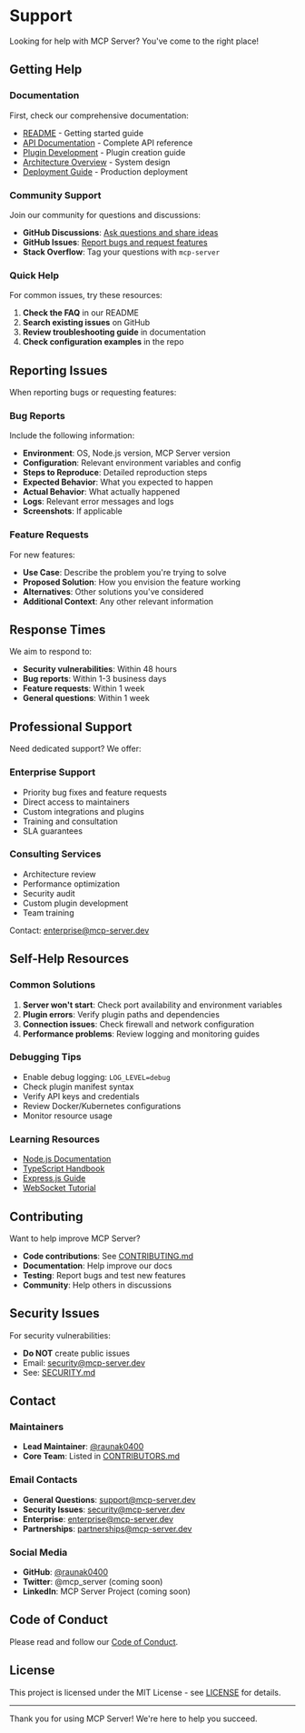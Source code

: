 # Support

Looking for help with MCP Server? You've come to the right place!

## Getting Help

### Documentation

First, check our comprehensive documentation:

- [README](README.md) - Getting started guide
- [API Documentation](docs/api.md) - Complete API reference
- [Plugin Development](docs/plugins.md) - Plugin creation guide
- [Architecture Overview](docs/architecture.md) - System design
- [Deployment Guide](docs/deployment.md) - Production deployment

### Community Support

Join our community for questions and discussions:

- **GitHub Discussions**: [Ask questions and share ideas](https://github.com/raunak0400/MCP_SERVER/discussions)
- **GitHub Issues**: [Report bugs and request features](https://github.com/raunak0400/MCP_SERVER/issues)
- **Stack Overflow**: Tag your questions with `mcp-server`

### Quick Help

For common issues, try these resources:

1. **Check the FAQ** in our README
2. **Search existing issues** on GitHub
3. **Review troubleshooting guide** in documentation
4. **Check configuration examples** in the repo

## Reporting Issues

When reporting bugs or requesting features:

### Bug Reports

Include the following information:

- **Environment**: OS, Node.js version, MCP Server version
- **Configuration**: Relevant environment variables and config
- **Steps to Reproduce**: Detailed reproduction steps
- **Expected Behavior**: What you expected to happen
- **Actual Behavior**: What actually happened
- **Logs**: Relevant error messages and logs
- **Screenshots**: If applicable

### Feature Requests

For new features:

- **Use Case**: Describe the problem you're trying to solve
- **Proposed Solution**: How you envision the feature working
- **Alternatives**: Other solutions you've considered
- **Additional Context**: Any other relevant information

## Response Times

We aim to respond to:

- **Security vulnerabilities**: Within 48 hours
- **Bug reports**: Within 1-3 business days  
- **Feature requests**: Within 1 week
- **General questions**: Within 1 week

## Professional Support

Need dedicated support? We offer:

### Enterprise Support

- Priority bug fixes and feature requests
- Direct access to maintainers
- Custom integrations and plugins
- Training and consultation
- SLA guarantees

### Consulting Services

- Architecture review
- Performance optimization
- Security audit
- Custom plugin development
- Team training

Contact: enterprise@mcp-server.dev

## Self-Help Resources

### Common Solutions

1. **Server won't start**: Check port availability and environment variables
2. **Plugin errors**: Verify plugin paths and dependencies
3. **Connection issues**: Check firewall and network configuration
4. **Performance problems**: Review logging and monitoring guides

### Debugging Tips

- Enable debug logging: `LOG_LEVEL=debug`
- Check plugin manifest syntax
- Verify API keys and credentials
- Review Docker/Kubernetes configurations
- Monitor resource usage

### Learning Resources

- [Node.js Documentation](https://nodejs.org/docs/)
- [TypeScript Handbook](https://www.typescriptlang.org/docs/)
- [Express.js Guide](https://expressjs.com/en/guide/)
- [WebSocket Tutorial](https://developer.mozilla.org/en-US/docs/Web/API/WebSockets_API)

## Contributing

Want to help improve MCP Server?

- **Code contributions**: See [CONTRIBUTING.md](CONTRIBUTING.md)
- **Documentation**: Help improve our docs
- **Testing**: Report bugs and test new features
- **Community**: Help others in discussions

## Security Issues

For security vulnerabilities:

- **Do NOT** create public issues
- Email: security@mcp-server.dev
- See: [SECURITY.md](SECURITY.md)

## Contact

### Maintainers

- **Lead Maintainer**: [@raunak0400](https://github.com/raunak0400)
- **Core Team**: Listed in [CONTRIBUTORS.md](CONTRIBUTORS.md)

### Email Contacts

- **General Questions**: support@mcp-server.dev
- **Security Issues**: security@mcp-server.dev
- **Enterprise**: enterprise@mcp-server.dev
- **Partnerships**: partnerships@mcp-server.dev

### Social Media

- **GitHub**: [@raunak0400](https://github.com/raunak0400)
- **Twitter**: @mcp_server (coming soon)
- **LinkedIn**: MCP Server Project (coming soon)

## Code of Conduct

Please read and follow our [Code of Conduct](CODE_OF_CONDUCT.md).

## License

This project is licensed under the MIT License - see [LICENSE](LICENSE) for details.

---

Thank you for using MCP Server! We're here to help you succeed.